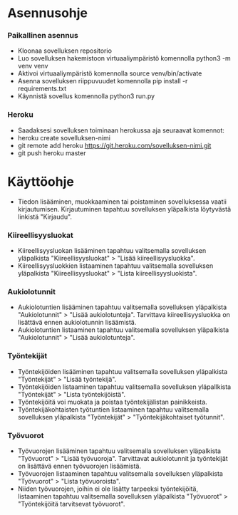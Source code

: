 # Asennusohje

### Paikallinen asennus

- Kloonaa sovelluksen repositorio
- Luo sovelluksen hakemistoon virtuaaliympäristö komennolla python3 -m venv venv
- Aktivoi virtuaaliympäristö komennolla source venv/bin/activate
- Asenna sovelluksen riippuvuudet komennolla pip install -r requirements.txt
- Käynnistä sovellus komennolla python3 run.py

### Heroku

- Saadaksesi sovelluksen toiminaan herokussa aja seuraavat komennot:
 - heroku create sovelluksen-nimi
 - git remote add heroku https://git.heroku.com/sovelluksen-nimi.git
 - git push heroku master


# Käyttöohje

- Tiedon lisääminen, muokkaaminen tai poistaminen sovelluksessa vaatii kirjautumisen. Kirjautuminen tapahtuu sovelluksen yläpalkista löytyvästä linkistä "Kirjaudu".

### Kiireellisyysluokat

- Kiireellisyysluokan lisääminen tapahtuu valitsemalla sovelluksen yläpalkista "Kiireellisyysluokat" > "Lisää kiireellisyysluokka".
- Kiireellisyysluokkien listaaminen tapahtuu valitsemalla sovelluksen yläpalkista "Kiireellisyysluokat" > "Lista kiireellisyysluokista".

### Aukiolotunnit

- Aukiolotuntien lisääminen tapahtuu valitsemalla sovelluksen yläpalkista "Aukiolotunnit" > "Lisää aukiolotunteja". Tarvittava kiireellisyysluokka on lisättävä ennen aukiolotunnin lisäämistä.
- Aukiolotuntien listaaminen tapahtuu valitsemalla sovelluksen yläpalkista "Aukiolotunnit" > "Lisää aukiolotunteja".

### Työntekijät

- Työntekijöiden lisääminen tapahtuu valitsemalla sovelluksen yläpalkista "Työntekijät" > "Lisää työntekijä".
- Työntekijöiden listaaminen tapahtuu valitsemalla sovelluksen yläpallkista "Työntekijät" > "Lista työntekijöistä".
- Työntekijöitä voi muokata ja poistaa työntekijälistan painikkeista.
- Työntekijäkohtaisten työtuntien listaaminen tapahtuu valitsemalla sovelluksen yläpalkista "Työntekijät" > "Työntekijäkohtaiset työtunnit".

### Työvuorot

- Työvuorojen lisääminen tapahtuu valitsemalla sovelluksen yläpalkista "Työvuorot" > "Lisää työvuoroja". Tarvittavat aukiolotunnit ja työntekijät on lisättävä ennen työvuorojen lisäämistä.
- Työvuorojen listaaminen tapahtuu valitsemalla sovelluksen yläpalkista "Työvuorot" > "Lista työvuoroista".
- Niiden työvuorojen, joihin ei ole lisätty tarpeeksi työntekijöitä, listaaminen tapahtuu valitsemalla sovelluksen yläpalkista "Työvuorot" > "Työntekijöitä tarvitsevat työvuorot".

